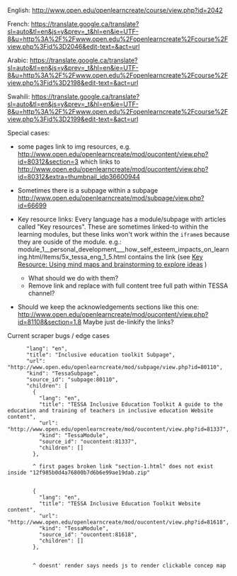 
English:
http://www.open.edu/openlearncreate/course/view.php?id=2042


French:
https://translate.google.ca/translate?sl=auto&tl=en&js=y&prev=_t&hl=en&ie=UTF-8&u=http%3A%2F%2Fwww.open.edu%2Fopenlearncreate%2Fcourse%2Fview.php%3Fid%3D2046&edit-text=&act=url


Arabic:
https://translate.google.ca/translate?sl=auto&tl=en&js=y&prev=_t&hl=en&ie=UTF-8&u=http%3A%2F%2Fwww.open.edu%2Fopenlearncreate%2Fcourse%2Fview.php%3Fid%3D2198&edit-text=&act=url

Swahili:
https://translate.google.ca/translate?sl=auto&tl=en&js=y&prev=_t&hl=en&ie=UTF-8&u=http%3A%2F%2Fwww.open.edu%2Fopenlearncreate%2Fcourse%2Fview.php%3Fid%3D2199&edit-text=&act=url



Special cases:

  - some pages link to img resources, e.g.
    http://www.open.edu/openlearncreate/mod/oucontent/view.php?id=80312&section=3
    which links to
    http://www.open.edu/openlearncreate/mod/oucontent/view.php?id=80312&extra=thumbnail_idp36600944

  - Sometimes there is a subpage within a subpage
    http://www.open.edu/openlearncreate/mod/subpage/view.php?id=66699

  - Key resource links:
    Every language has a module/subpage with articles called "Key resources".
    These are sometimes linked-to within the learning modules, but these links
    won't work within the `iframe`s because they are ouside of the module.
    e.g.: module_1__personal_development___how_self_esteem_impacts_on_learning.html/Items/5x_tessa_eng_1_5.html
    contains the link (see [Key Resource: Using mind maps and brainstorming to explore ideas](http://www.open.edu/openlearnworks/mod/oucontent/olinkremote.php?website=TESSA_Eng&targetdoc=Key%20Resource:%20Using%20mind%20maps%20and%20brainstorming%20to%20explore%20ideas) )
      - What should we do with them?
      - Remove link and replace with full content tree full path within TESSA channel?

  - Should we keep the acknowledgements sections like this one:
    http://www.open.edu/openlearncreate/mod/oucontent/view.php?id=81108&section=1.8
    Maybe just de-linkify the links?





Current scraper bugs / edge cases


          "lang": "en",
          "title": "Inclusive education toolkit Subpage",
          "url": "http://www.open.edu/openlearncreate/mod/subpage/view.php?id=80110",
          "kind": "TessaSubpage",
          "source_id": "subpage:80110",
          "children": [
            {
              "lang": "en",
              "title": "TESSA Inclusive Education Toolkit A guide to the education and training of teachers in inclusive education Website content",
              "url": "http://www.open.edu/openlearncreate/mod/oucontent/view.php?id=81337",
              "kind": "TessaModule",
              "source_id": "oucontent:81337",
              "children": []
            },

            ^ first pages broken link "section-1.html" does not exist inside "12f985b0d4a76800b7d6b6e99ae19dab.zip"


            {
              "lang": "en",
              "title": "TESSA Inclusive Education Toolkit Website content",
              "url": "http://www.open.edu/openlearncreate/mod/oucontent/view.php?id=81618",
              "kind": "TessaModule",
              "source_id": "oucontent:81618",
              "children": []
            },


            ^ doesnt' render says needs js to render clickable concep map

